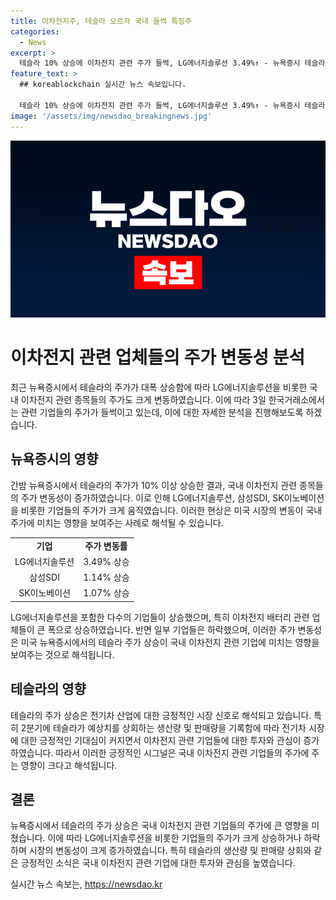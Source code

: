 ```yaml
---
title: 이차전지주, 테슬라 오르자 국내 들썩 특징주
categories:
  - News
excerpt: >
  테슬라 10% 상승에 이차전지 관련 주가 들썩, LG에너지솔루션 3.49%↑ - 뉴욕증시 테슬라의 10% 상승이 국내 이차전지 관련 종목들의 주가를 끌어올렸다. LG에너지솔루션은 1만2000원(3.49%) 오른 35만5500원에 거래되는 등 삼성SDI, SK이노베이션 등도 상승세를 보이고 있다. 반면 롯데머티리얼즈는 2% 이상 하락했으며, 풀이에 따르면 테슬라의 급등으로 전기차 업황 개선에 대한 기대심이 높아진 것으로 분석된다. 이 기간 테슬라는 약 41만831대의 차량을 생산하고 44만3956대를 인도했으며, 이로 인해 이차전지 관련 종목들에 저가 매수세가 이뤄지고 있다.
feature_text: >
  ## koreablockchain 실시간 뉴스 속보입니다.

  테슬라 10% 상승에 이차전지 관련 주가 들썩, LG에너지솔루션 3.49%↑ - 뉴욕증시 테슬라의 10% 상승이 국내 이차전지 관련 종목들의 주가를 끌어올렸다. LG에너지솔루션은 1만2000원(3.49%) 오른 35만5500원에 거래되는 등 삼성SDI, SK이노베이션 등도 상승세를 보이고 있다. 반면 롯데머티리얼즈는 2% 이상 하락했으며, 풀이에 따르면 테슬라의 급등으로 전기차 업황 개선에 대한 기대심이 높아진 것으로 분석된다. 이 기간 테슬라는 약 41만831대의 차량을 생산하고 44만3956대를 인도했으며, 이로 인해 이차전지 관련 종목들에 저가 매수세가 이뤄지고 있다.
image: '/assets/img/newsdao_breakingnews.jpg'
---
```


<p><img src="/assets/img/newsdao_breakingnews.jpg" alt="koreablockchain 속보" /></p>

<h1>이차전지 관련 업체들의 주가 변동성 분석</h1>

<p data-ke-size="size16">최근 뉴욕증시에서 테슬라의 주가가 대폭 상승함에 따라 LG에너지솔루션을 비롯한 국내 이차전지 관련 종목들의 주가도 크게 변동하였습니다. 이에 따라 3일 한국거래소에서는 관련 기업들의 주가가 들썩이고 있는데, 이에 대한 자세한 분석을 진행해보도록 하겠습니다.</p>

<h2 data-ke-size="size26">뉴욕증시의 영향</h2>

<p data-ke-size="size16">간밤 뉴욕증시에서 테슬라의 주가가 10% 이상 상승한 결과, 국내 이차전지 관련 종목들의 주가 변동성이 증가하였습니다. 이로 인해 LG에너지솔루션, 삼성SDI, SK이노베이션을 비롯한 기업들의 주가가 크게 움직였습니다. 이러한 현상은 미국 시장의 변동이 국내 주가에 미치는 영향을 보여주는 사례로 해석될 수 있습니다.</p>

<table>
  <tr>
    <td style="text-align: center; height: 17px;"><b>기업</b></td>
    <td style="text-align: center; height: 17px;"><b>주가 변동률</b></td>
  </tr>
  <tr>
    <td style="text-align: center; height: 17px;">LG에너지솔루션</td>
    <td style="text-align: center; height: 17px;">3.49% 상승</td>
  </tr>
  <tr>
    <td style="text-align: center; height: 17px;">삼성SDI</td>
    <td style="text-align: center; height: 17px;">1.14% 상승</td>
  </tr>
  <tr>
    <td style="text-align: center; height: 17px;">SK이노베이션</td>
    <td style="text-align: center; height: 17px;">1.07% 상승</td>
  </tr>
</table>

<p data-ke-size="size16">LG에너지솔루션을 포함한 다수의 기업들이 상승했으며, 특히 이차전지 배터리 관련 업체들이 큰 폭으로 상승하였습니다. 반면 일부 기업들은 하락했으며, 이러한 주가 변동성은 미국 뉴욕증시에서의 테슬라 주가 상승이 국내 이차전지 관련 기업에 미치는 영향을 보여주는 것으로 해석됩니다.</p>

<h2 data-ke-size="size26">테슬라의 영향</h2>

<p data-ke-size="size16">테슬라의 주가 상승은 전기차 산업에 대한 긍정적인 시장 신호로 해석되고 있습니다. 특히 2분기에 테슬라가 예상치를 상회하는 생산량 및 판매량을 기록함에 따라 전기차 시장에 대한 긍정적인 기대심이 커지면서 이차전지 관련 기업들에 대한 투자와 관심이 증가하였습니다. 따라서 이러한 긍정적인 시그널은 국내 이차전지 관련 기업들의 주가에 주는 영향이 크다고 해석됩니다.</p>

<h2 data-ke-size="size26">결론</h2>

<p data-ke-size="size16">뉴욕증시에서 테슬라의 주가 상승은 국내 이차전지 관련 기업들의 주가에 큰 영향을 미쳤습니다. 이에 따라 LG에너지솔루션을 비롯한 기업들의 주가가 크게 상승하거나 하락하며 시장의 변동성이 크게 증가하였습니다. 특히 테슬라의 생산량 및 판매량 상회와 같은 긍정적인 소식은 국내 이차전지 관련 기업에 대한 투자와 관심을 높였습니다.</p>
실시간 뉴스 속보는, <a href="https://newsdao.kr" rel="dofollow">https://newsdao.kr</a>


